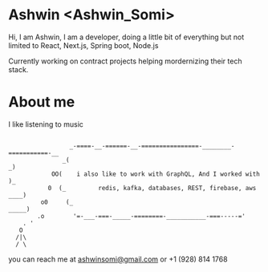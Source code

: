 <!--## Hi there 👋-->
# Ashwin <Ashwin_Somi> 

Hi, I am Ashwin, I am a developer, doing a little bit of everything but not limited to React, Next.js, Spring boot, Node.js

Currently working on contract projects helping mordernizing their tech stack.

# About me
I like listening to music 
```

                 _-====-__-======-__-================-________-===========-__
               _(                                                           _)
            OO(    i also like to work with GraphQL, And I worked with       )_
           0  (_         redis, kafka, databases, REST, firebase, aws   ____)
         o0     (_                                                _____)
        .o        '=-___-===-_____-========-___________-===-----='                             
    . '
   O
  /|\
  / \
```

you can reach me at ashwinsomi@gmail.com or +1 (928) 814 1768

<!--
**AshwinSomi/AshwinSomi** is a ✨ _special_ ✨ repository because its `README.md` (this file) appears on your GitHub profile.

Here are some ideas to get you started:

- 🔭 I’m currently working on ...
- 🌱 I’m currently learning ...
- 👯 I’m looking to collaborate on ...
- 🤔 I’m looking for help with ...
- 💬 Ask me about ...
- 📫 How to reach me: ...
- 😄 Pronouns: ...
- ⚡ Fun fact: ...
-->
